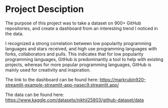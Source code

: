 # Project Desciption

The purpose of this project was to take a dataset on 900+ GitHub repositories, and create a dashboard from an interesting trend I noticed in the data.

I recognized a strong correlation between low popularity programming languages and stars received, and high use programming languages with forks, collaborators and pulls. This indicates that for low popularity programming languages, GitHub is predominantly a tool to help with existing projects, whereas for more popular programming languages, GitHub is mainly used for creativity and inspiration.

The link to the dashboard can be found here: https://markrubin920-streamlit-example-streamlit-app-nasec9.streamlit.app/

The data can be found here: https://www.kaggle.com/datasets/nikhil25803/github-dataset/data
